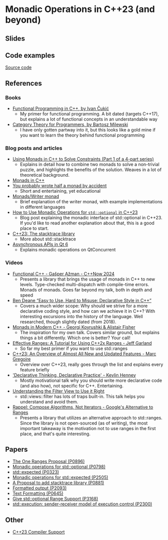 # Monadic Operations in C++23 (and beyond)
## Slides
## Code examples
[Source code](source/Readme.md)
## References
### Books
- [Functional Programming in C++, by Ivan Čukić](https://www.manning.com/books/functional-programming-in-c-plus-plus?a_aid=FPinCXX&a_bid=441f12cc)
     * My primer for functional programming. A bit dated (targets C++17), but explains a lot of functional concepts in an understandable way
- [Category Theory for Programmers, by Bartosz Milewski](https://bartoszmilewski.com/2014/10/28/category-theory-for-programmers-the-preface/)
     * I have only gotten partway into it, but this looks like a gold mine if you want to learn the theory behind functional programming
### Blog posts and articles
- [Using Monads in C++ to Solve Constraints (Part 1 of a 4-part series)](https://bartoszmilewski.com/2015/05/11/using-monads-in-c-to-solve-constraints-1-the-list-monad/)
     * Explains in detail how to combine two monads to solve a non-trivial puzzle, and highlights the benefits of the solution. Weaves in a lot of theoretical background.
- [Monads in C++ ](https://bartoszmilewski.com/2011/07/11/monads-in-c/)
- [You probably wrote half a monad by accident](https://gieseanw.wordpress.com/2024/06/25/you-probably-wrote-half-a-monad-by-accident/)
     * Short and entertaining, yet educational
- [Monads/Writer monad](https://rosettacode.org/wiki/Monads/Writer_monad)
     * Brief explanation of the writer monad, with example implementations in different languages
- [How to Use Monadic Operations for `std::optional` in C++23](https://www.cppstories.com/2023/monadic-optional-ops-cpp23/)
     * Blog post explaining the monadic interface of std::optional in C++23. If you'd like to read another explanation about that, this is a good place to start.
- [C++23: The stacktrace library](https://www.sandordargo.com/blog/2022/09/21/cpp23-stacktrace-library)
     * More about std::stacktrace
- [Asynchronous APIs in Qt 6](https://www.qt.io/blog/asynchronous-apis-in-qt-6)
     * Explains monadic operations on QtConcurrent
### Videos
- [Functional C++ - Gašper Ažman - C++Now 2024](https://www.youtube.com/watch?v=bHxvfwTnJhg)
     * Presents a library that brings the usage of monads in C++ to new levels. Type-checked multi-dispatch with compile-time errors. Monads of monads. Goes far beyond my talk, both in depth and speed
- [Ben Deane “Easy to Use, Hard to Misuse: Declarative Style in C++”](https://www.youtube.com/watch?v=2ouxETt75R4)
     * Covers a much wider scope: Why should we strive for a more declarative coding style, and how can we achieve it in C++? With interesting excursions into the history of the language. Well researched, though slightly dated (from 2018).
- [Monads in Modern C++ - Georgi Koyrushki & Alistair Fisher](https://www.youtube.com/watch?v=cE_YaFMhTK8)
     * The inspiration for my own talk. Covers similar ground, but explains things a bit differently. Which one is better? Your call!
- [Effective Ranges: A Tutorial for Using C++2x Ranges - Jeff Garland](https://www.youtube.com/watch?v=QoaVRQvA6hI)
     * So far my best primer if you want to use std::ranges
- [C++23: An Overview of Almost All New and Updated Features - Marc Gregoire](https://www.youtube.com/watch?v=Cttb8vMuq-Y)
     * Overview over C++23, really goes through the list and explains every feature briefly
- ['Declarative Thinking, Declarative Practice' - Kevlin Henney](https://www.youtube.com/watch?v=nrVIlhtoE3Y)
     * Mostly motivational talk why you should write more declarative code (and also how), not specific for C++. Entertaining.
- [Understanding the Filter View to Use it Right](https://www.youtube.com/watch?v=jR3WE-hAhCc)
     * std::views::filter has lots of traps built-in. This talk helps you understand and avoid them.
- [Rappel: Compose Algorithms, Not Iterators - Google's Alternative to Ranges](https://www.youtube.com/watch?v=itnyR9j8y6E)
     * Presents a library that utilizes an alternative approach to std::ranges. Since the library is not open-sourced (as of writing), the most important takeaway is the motivation not to use ranges in the first place, and that's quite interesting.
## Papers
- [The One Ranges Proposal (P0896)](https://wg21.link/P0896R4)
- [Monadic operations for std::optional (P0798)](https://wg21.link/P0798R8)
- [std::expected (P0323)](https://wg21.link/P0323R12)
- [Monadic operations for std::expected (P2505)](https://wg21.link/P2505R5)
- [A Proposal to add stacktrace library (P0881)](https://wg21.link/P0881R7)
- [Formatted output (P2093)](https://wg21.link/P2093R14)
- [Text Formatting (P0645)](https://wg21.link/P0645R10)
- [Give std::optional Range Support (P3168)](https://wg21.link/P3168R2)
- [std::execution: sender-receiver model of execution control (P2300)](https://wg21.link/P2300R10)
## Other
- [C++23 Compiler Support](https://en.cppreference.com/w/cpp/compiler_support/23)


